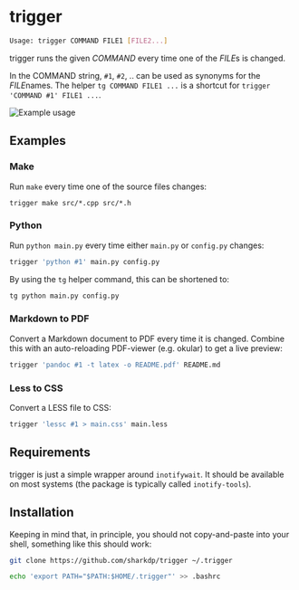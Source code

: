 # trigger

``` bash
Usage: trigger COMMAND FILE1 [FILE2...]
```

trigger runs the given *COMMAND* every time one of the *FILE*s is changed.

In the COMMAND string, `#1`, `#2`, .. can be used as synonyms for the *FILE*names.
The helper `tg COMMAND FILE1 ...` is a shortcut for `trigger 'COMMAND #1' FILE1 ...`.

![Example usage](http://i.imgur.com/xlpR376.gif)

## Examples

### Make

Run `make` every time one of the source files changes:

```
trigger make src/*.cpp src/*.h
```

### Python

Run `python main.py` every time either `main.py` or `config.py` changes:

``` bash
trigger 'python #1' main.py config.py
```

By using the `tg` helper command, this can be shortened to:

``` bash
tg python main.py config.py
```

### Markdown to PDF

Convert a Markdown document to PDF every time it is changed. Combine this with
an auto-reloading PDF-viewer (e.g. okular) to get a live preview:

``` bash
trigger 'pandoc #1 -t latex -o README.pdf' README.md
```

### Less to CSS

Convert a LESS file to CSS:

``` bash
trigger 'lessc #1 > main.css' main.less
```


## Requirements

trigger is just a simple wrapper around `inotifywait`. It should be available
on most systems (the package is typically called `inotify-tools`).


## Installation

Keeping in mind that, in principle, you should not copy-and-paste into your
shell, something like this should work:

``` bash
git clone https://github.com/sharkdp/trigger ~/.trigger

echo 'export PATH="$PATH:$HOME/.trigger"' >> .bashrc
```

